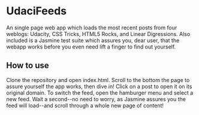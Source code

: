 # UdaciFeeds

An single page web app which loads the most recent posts from four weblogs:
Udacity, CSS Tricks, HTML5 Rocks, and Linear Digressions. Also included is a
Jasmine test suite which assures you, dear user, that the webapp works before
you even need lift a finger to find out yourself.

## How to use

Clone the repository and open index.html. Scroll to the bottom the page to
assure yourself the app works, then dive in! Click on a post to open it on its
original domain. To switch the feed, open the hamburger menu and select a new
feed. Wait a second--no need to worry, as Jasmine assures you the feed will
load--and scroll through a whole new page of content!
